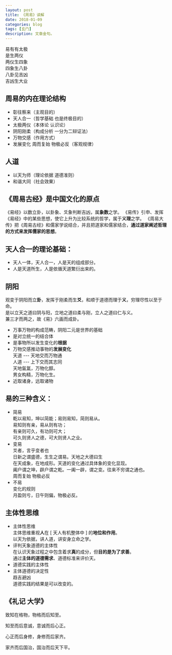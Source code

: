 ```yaml
---
layout: post
title: 《周易》读解
date: 2018-01-09
categories: blog
tags: [玄门]
description: 文章金句。
---
```


易有有太极<br>
是生两仪<br>
两仪生四象<br>
四象生八卦<br>
八卦见吉凶<br>
吉凶生大业

## 周易的内在理论结构
- 彰往察来（主观目的）
- 天人合一（哲学基础 也是终极目的）
- 太极两仪（本体论 认识论）
- 阴阳刚柔（构成分析  一分为二辩证法）
- 万物交感（作用方式）
- 发展变化 周而复始 物极必反（客观规律）

## 人道
- 以天为师（理论依据 道德准则）
- 和谐大同（社会效果）

## 《周易古经》是中国文化的原点
《易经》以数立卦，以卦象、爻象判断吉凶，属**象数**之学。
《易传》引申、发挥《易经》中的某些思想，使它上升为比较系统的哲学，属于**义理**之学。
《周易大传》把《周易古经》和儒家学说结合，并且把道家和儒家结合，**通过道家阐述哲理的方式来发挥儒家的思想**。

## 天人合一的理论基础：
- 天人一体，天人合一，人是天的组成部分。
- 人是天道所生，人是依循天道繁衍出来的。



## 阴阳 
观变于阴阳而立**卦**，发挥于刚柔而生**爻**，和顺于道德而理于**义**，穷理尽性以至于命。<br>
是以立天之道曰阴与阳，立地之道曰柔与刚，立人之道曰仁与义。<br>
兼三才而两之，故《易》六画而成卦。<br>
- 万事万物的构成范畴，阴阳二元是世界的基础
- 是对立统一的结合体
- 是事物所以发生变化的**根据**
- 万物交感推动事物的**发展变化**<br>
天道 --- 天地交而万物通<br>
人道 --- 上下交而其志同<br>
天地氤氲，万物化醇。<br>
男女构精，万物化生。
- 近取诸身，远取诸物


## 易的三种含义：
- 简易<br>
乾以易知，坤以简能；易则易知，简则易从。<br>
易知则有亲，易从则有功；<br>
有亲则可久，有功则可大；<br>
可久则贤人之德，可大则贤人之业。<br>
- 变易<br>
爻者，言乎变者也<br>
日新之谓盛德，生生之谓易。天地之大德曰生<br>
在天成象，在地成形。天道的变化通过具体象的变化显现。<br>
阖户谓之坤，辟户谓之乾。一阖一辟，谓之变。往来不穷谓之通也。<br>
周而复始 物极必反
- 不易<br>
变化的规则<br>
月盈则亏，日午则偏，物极必反。

## 主体性思维
- 主体性思维<br>
主体思维重视**人**在 [ 天人有机整体中 ] 的**地位和作用**。<br>
以天为依据，讲人道，讲安身立命之学。
- 评判天象道德的主体性<br>
在认识天象过程之中包含着求**真**的成分，但**目的是为了求善**。<br>
通过**主体的道德需求**、道德标准来评价天。
- 道德实践的主体性
- 主体道德的决定性<br>
趋吉避凶<br>
道德实践的结果是可以改变的。

## 《礼记 大学》
致知在格物，物格而后知至。

知至而后意诚，意诚而后心正。

心正而后身修，身修而后家齐。

家齐而后国治，国治而后天下平。











